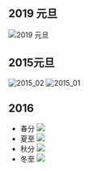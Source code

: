 
## 2019 元旦
![2019 元旦](https://www.google.com/logos/doodles/2019/new-years-day-2019-5179180558843904.3-2xa.gif)


## 2015元旦
![2015_02](https://www.google.com/logos/doodles/2015/new-years-eve-2015-5985438795825152-hp2x.gif)
![2015_01](https://www.google.com/logos/doodles/2016/new-years-day-2016-5637619880820736-hp2x.gif)

## 2016

- 春分
![](https://www.google.com/logos/doodles/2016/first-day-of-spring-2016-northern-hemisphere-5727786629070848-hp2x.gif)
- 夏至
![](https://www.google.com/logos/doodles/2016/first-day-of-summer-2016-northern-hemisphere-5669295896920064-hp2x.gif)
- 秋分
![](https://www.google.com/logos/doodles/2016/first-day-of-fall-2016-northern-hemisphere-5139283208830976-hp2x.gif)
- 冬至
![](https://www.google.com/logos/doodles/2016/winter-solstice-2016-northern-hemisphere-4788310770712576-hp2x.gif)
